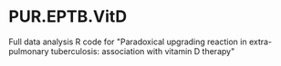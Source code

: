 # PUR.EPTB.VitD
Full data analysis R code for "Paradoxical upgrading reaction in extra-pulmonary tuberculosis: association with vitamin D therapy"
